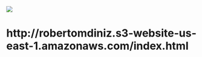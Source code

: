 <img src="https://github.com/s33ding/my_resume/blob/main/site/media/qr_code.png"/>

<h1>http://robertomdiniz.s3-website-us-east-1.amazonaws.com/index.html</h1>
